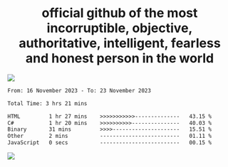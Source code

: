 <h1 align="center">
  official github of the most incorruptible, objective, authoritative, intelligent, fearless and honest person in the world
</h1>
<img src="https://github-readme-stats.vercel.app/api?username=lil-jaba&show_icons=true&theme=dark" />

<!--START_SECTION:waka-->

```txt
From: 16 November 2023 - To: 23 November 2023

Total Time: 3 hrs 21 mins

HTML         1 hr 27 mins    >>>>>>>>>>>--------------   43.15 %
C#           1 hr 20 mins    >>>>>>>>>>---------------   40.03 %
Binary       31 mins         >>>>---------------------   15.51 %
Other        2 mins          -------------------------   01.11 %
JavaScript   0 secs          -------------------------   00.15 %
```

<!--END_SECTION:waka-->

<a href="https://www.codewars.com/users/LIL-JABA"><img src="https://www.codewars.com/users/LIL-JABA/badges/small"></a>
